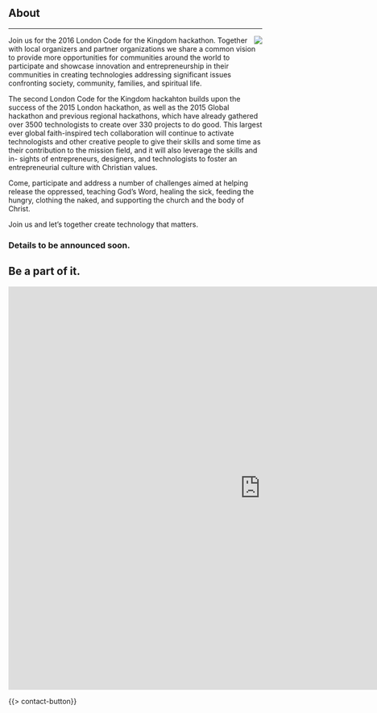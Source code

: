 ﻿## About
---
<img src="{{assets}}/images/earth.jpg" style="float:right"/>

Join us for the 2016 London Code for the Kingdom hackathon. Together with local organizers and partner organizations we share a common vision to provide more opportunities for communities around the world to participate and showcase innovation and entrepreneurship in their communities in creating technologies addressing significant issues confronting society, community, families, and spiritual life.

The second London Code for the Kingdom hackahton builds upon the success of the 2015 London hackathon, as well as the 2015 Global hackathon and previous regional hackathons, which have already gathered over 3500 technologists to create over 330 projects to do good. This largest ever global faith-inspired tech collaboration will continue to activate technologists and other creative people to give their skills and some time as their contribution to the mission field, and it will also leverage the skills and in- sights of entrepreneurs, designers, and technologists to foster an entrepreneurial culture with Christian values.

Come, participate and address a number of challenges aimed at helping release the oppressed, teaching God’s Word, healing the sick, feeding the hungry, clothing the naked, and supporting the church and the body of Christ. 

Join us and let’s together create technology that matters.

### Details to be announced soon. 

## Be a part of it.

<iframe src="https://docs.google.com/forms/d/1cjmf2r1MqbKLLHwraJc6zQYuYwQJpA-H1c35efPlOOQ/viewform?embedded=true" width="1000" height="800" frameborder="0" marginheight="0" marginwidth="0">Loading...</iframe>

{{> contact-button}}
